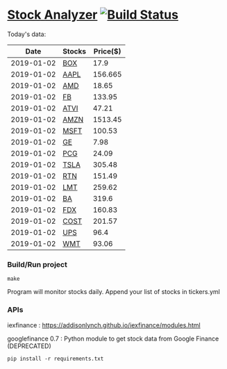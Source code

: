 # [Stock Analyzer](https://ogoyal.github.io/StockAnalyzer/) [![Build Status](https://travis-ci.org/ogoyal/StockAnalyzer.svg?branch=master)](https://travis-ci.org/ogoyal/StockAnalyzer)

Today's data:

| Date| Stocks| Price($) | 
| --- | --- | ---  | 
| 2019-01-02| [BOX](https://plot.ly/~ogoyal/14)| 17.9 | 
| 2019-01-02| [AAPL](https://plot.ly/~ogoyal/8)| 156.665 | 
| 2019-01-02| [AMD](https://plot.ly/~ogoyal/6)| 18.65 | 
| 2019-01-02| [FB](https://plot.ly/~ogoyal/4)| 133.95 | 
| 2019-01-02| [ATVI](https://plot.ly/~ogoyal/10)| 47.21 | 
| 2019-01-02| [AMZN](https://plot.ly/~ogoyal/12)| 1513.45 | 
| 2019-01-02| [MSFT](https://plot.ly/~ogoyal/2)| 100.53 | 
| 2019-01-02| [GE](https://plot.ly/~ogoyal/20)| 7.98 | 
| 2019-01-02| [PCG](https://plot.ly/~ogoyal/16)| 24.09 | 
| 2019-01-02| [TSLA](https://plot.ly/~ogoyal/18)| 305.48 | 
| 2019-01-02| [RTN](https://plot.ly/~ogoyal/26)| 151.49 | 
| 2019-01-02| [LMT](https://plot.ly/~ogoyal/24)| 259.62 | 
| 2019-01-02| [BA](https://plot.ly/~ogoyal/22)| 319.6 | 
| 2019-01-02| [FDX](https://plot.ly/~ogoyal/32)| 160.83 | 
| 2019-01-02| [COST](https://plot.ly/~ogoyal/28)| 201.57 | 
| 2019-01-02| [UPS](https://plot.ly/~ogoyal/34)| 96.4 | 
| 2019-01-02| [WMT](https://plot.ly/~ogoyal/30)| 93.06 | 

### Build/Run project

```
make
```

Program will monitor stocks daily. Append your list of stocks in tickers.yml

### APIs
iexfinance : https://addisonlynch.github.io/iexfinance/modules.html

googlefinance 0.7 : Python module to get stock data from Google Finance (DEPRECATED)

```
pip install -r requirements.txt
```
